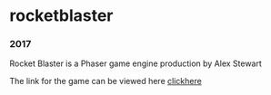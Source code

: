 
# rocketblaster
### 2017

Rocket Blaster is a Phaser game engine production by Alex Stewart

The link for the game can be viewed here
[clickhere](https://alexstewart96.github.io/rocketblaster/)
